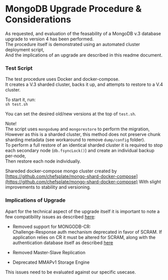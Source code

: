 MongoDB Upgrade Procedure & Considerations
=========================================
As requested, and evaluation of the feasability of a MongoDB v.3 database upgrade to version 4 has been performed.  
The procedure itself is demonstrated using an automated cluster deployment script,  
And the implications of an upgrade are described in this readme document.  


### Test Script
The test procedure uses Docker and docker-compose.  
It creates a V.3 sharded cluster, backs it up, and attempts to restore to a V.4 cluster.  


To start it, run:  
`sh test.sh`  

You can set the desired old/new versions at the top of `test.sh`.

Note!  
The script uses `mongodump` and `mongorestore` to perform the migration,  
However as this is a sharded cluster, this method does not preserve chunk sharding metadata (see workaround to remove `dump/config` folder).  
To perform a full restore of an identical sharded cluster it is required to stop each secondary node (`db.fsyncLock()`) and create an individual backup per-node,  
Then restore each node individually.  


Shareded docker-compose mongo cluster created by [https://github.com/chefsplate/mongo-shard-docker-compose](https://github.com/chefsplate/mongo-shard-docker-compose)
With slight improvements to stability and versioning.

### Implications of Upgrade
Apart for the technical aspect of the upgrade itself it is important to note a few compatibility issues as described [here](https://docs.mongodb.com/manual/release-notes/4.0-compatibility/):

- Removed support for MONGODB-CR:  
Challenge-Response auth mechanism deprecated in favor of SCRAM.
If application relies on CR it must be altered for SCRAM, along with the authentication database itself as described [here](https://docs.mongodb.com/manual/release-notes/3.0-scram/)

- Removed Master-Slave Replication
- Deprecated MMAPv1 Storage Engine

This issues need to be evaluated against our specific usecase.

